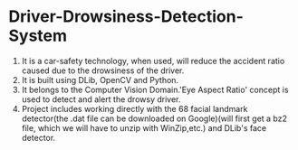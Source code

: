 # Driver-Drowsiness-Detection-System
1. It is a car-safety technology, when used, will reduce the accident ratio caused due to the drowsiness of the driver.
2. It is built using DLib, OpenCV and Python.
3. It belongs to the Computer Vision Domain.'Eye Aspect Ratio' concept is used to detect and alert the drowsy driver.
4. Project includes working directly with the 68 facial landmark detector(the .dat file can be downloaded on Google)(will first get a bz2 file, which we will have to unzip with WinZip,etc.) and DLib's face detector.

